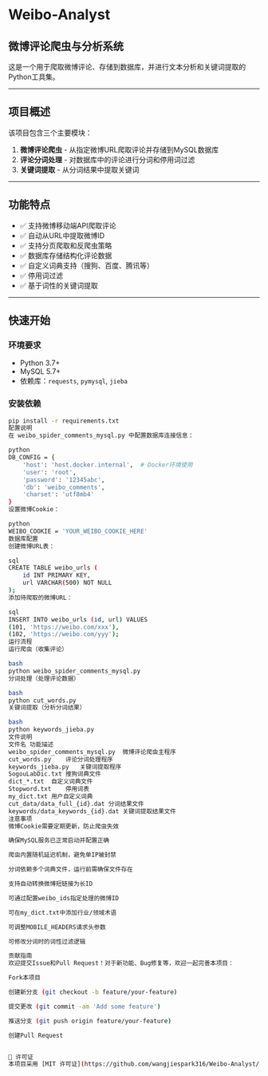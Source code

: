 # Weibo-Analyst
## 微博评论爬虫与分析系统

这是一个用于爬取微博评论、存储到数据库，并进行文本分析和关键词提取的Python工具集。

---

## 项目概述

该项目包含三个主要模块：
1. **微博评论爬虫** - 从指定微博URL爬取评论并存储到MySQL数据库
2. **评论分词处理** - 对数据库中的评论进行分词和停用词过滤
3. **关键词提取** - 从分词结果中提取关键词

---

## 功能特点

- ✅ 支持微博移动端API爬取评论
- ✅ 自动从URL中提取微博ID
- ✅ 支持分页爬取和反爬虫策略
- ✅ 数据库存储结构化评论数据
- ✅ 自定义词典支持（搜狗、百度、腾讯等）
- ✅ 停用词过滤
- ✅ 基于词性的关键词提取

---

## 快速开始

### 环境要求
- Python 3.7+
- MySQL 5.7+
- 依赖库：`requests`, `pymysql`, `jieba`

### 安装依赖
```bash
pip install -r requirements.txt
配置说明
在 weibo_spider_comments_mysql.py 中配置数据库连接信息：

python
DB_CONFIG = {
    'host': 'host.docker.internal',  # Docker环境使用
    'user': 'root',
    'password': '12345abc',
    'db': 'weibo_comments',
    'charset': 'utf8mb4'
}
设置微博Cookie：

python
WEIBO_COOKIE = 'YOUR_WEIBO_COOKIE_HERE'
数据库配置
创建微博URL表：

sql
CREATE TABLE weibo_urls (
    id INT PRIMARY KEY,
    url VARCHAR(500) NOT NULL
);
添加待爬取的微博URL：

sql
INSERT INTO weibo_urls (id, url) VALUES
(101, 'https://weibo.com/xxx'),
(102, 'https://weibo.com/yyy');
运行流程
运行爬虫（收集评论）

bash
python weibo_spider_comments_mysql.py
分词处理（处理评论数据）

bash
python cut_words.py
关键词提取（分析分词结果）

bash
python keywords_jieba.py
文件说明
文件名	功能描述
weibo_spider_comments_mysql.py	微博评论爬虫主程序
cut_words.py	评论分词处理程序
keywords_jieba.py	关键词提取程序
SogouLabDic.txt	搜狗词典文件
dict_*.txt	自定义词典文件
Stopword.txt	停用词表
my_dict.txt	用户自定义词典
cut_data/data_full_{id}.dat	分词结果文件
keywords/data_keywords_{id}.dat	关键词提取结果文件
注意事项
微博Cookie需要定期更新，防止爬虫失效

确保MySQL服务已正常启动并配置正确

爬虫内置随机延迟机制，避免单IP被封禁

分词依赖多个词典文件，运行前需确保文件存在

支持自动转换微博短链接为长ID

可通过配置weibo_ids指定处理的微博ID

可在my_dict.txt中添加行业/领域术语

可调整MOBILE_HEADERS请求头参数

可修改分词时的词性过滤逻辑

贡献指南
欢迎提交Issue和Pull Request！对于新功能、Bug修复等，欢迎一起完善本项目：

Fork本项目

创建新分支 (git checkout -b feature/your-feature)

提交更改 (git commit -am 'Add some feature')

推送分支 (git push origin feature/your-feature)

创建Pull Request


📄 许可证
本项目采用 [MIT 许可证](https://github.com/wangjiespark316/Weibo-Analyst/blob/main/LICENSE.md) - 详情请参阅 [LICENSE.md](https://github.com/wangjiespark316/Weibo-Analyst/blob/main/LICENSE.md) 文件。
